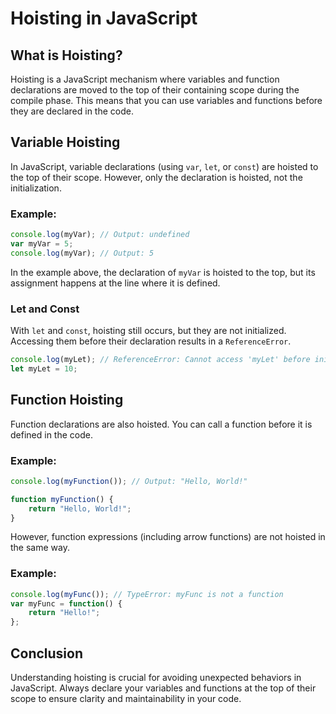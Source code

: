 # Hoisting in JavaScript

## What is Hoisting?

Hoisting is a JavaScript mechanism where variables and function declarations are moved to the top of their containing scope during the compile phase. This means that you can use variables and functions before they are declared in the code.

## Variable Hoisting

In JavaScript, variable declarations (using `var`, `let`, or `const`) are hoisted to the top of their scope. However, only the declaration is hoisted, not the initialization.

### Example:

```javascript
console.log(myVar); // Output: undefined
var myVar = 5;
console.log(myVar); // Output: 5
```

In the example above, the declaration of `myVar` is hoisted to the top, but its assignment happens at the line where it is defined.

### Let and Const

With `let` and `const`, hoisting still occurs, but they are not initialized. Accessing them before their declaration results in a `ReferenceError`.

```javascript
console.log(myLet); // ReferenceError: Cannot access 'myLet' before initialization
let myLet = 10;
```

## Function Hoisting

Function declarations are also hoisted. You can call a function before it is defined in the code.

### Example:

```javascript
console.log(myFunction()); // Output: "Hello, World!"

function myFunction() {
    return "Hello, World!";
}
```

However, function expressions (including arrow functions) are not hoisted in the same way.

### Example:

```javascript
console.log(myFunc()); // TypeError: myFunc is not a function
var myFunc = function() {
    return "Hello!";
};
```

## Conclusion

Understanding hoisting is crucial for avoiding unexpected behaviors in JavaScript. Always declare your variables and functions at the top of their scope to ensure clarity and maintainability in your code.